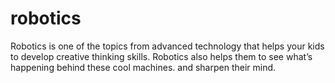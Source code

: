 # robotics
Robotics is one of the topics from advanced technology that helps your kids to develop creative thinking skills. Robotics also helps them to see what’s happening behind these cool machines.  and sharpen their mind. 
